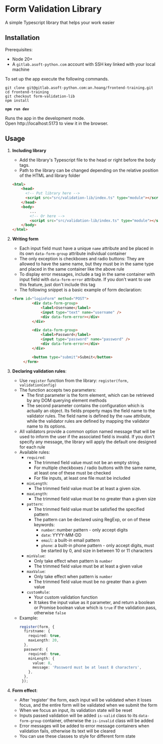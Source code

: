 # Form Validation Library

A simple Typescript library that helps your work easier 

## Installation

Prerequisites:
- Node 20+
- A `gitlab.asoft-python.com` account with SSH key linked with your local machine

To set up the app execute the following commands.

```
git clone git@gitlab.asoft-python.com:an.hoang/frontend-training.git
cd frontend-training
git checkout form-validation-lib
npm install
```


**`npm run dev`**

Runs the app in the development mode.  
Open http://localhost:5173 to view it in the browser.

## Usage
1. **Including library**
    - Add the library's Typescript file to the head or right before the body tags.
    - Path to the library can be changed depending on the relative position of the HTML and library folder

    ```html
    <html>
        <head>
          <!-- Put library here -->
          <script src="src/validation-lib/index.ts" type="module"></script>
        </head>
        <body>
            ...
            <!-- Or here -->
            <script src="src/validation-lib/index.ts" type="module"></script>
        </body>
    </html>
    ```
2. **Writing form**
   - Each input field must have a unique `name` attribute and be placed in its own `data-form-group` attribute individual container
   - The only exception is checkboxes and radio buttons: They are allowed to have the same name, but they must be in the same type and placed in the same container like the above rule
   - To display error messages, include a tag in the same container with input field with `data-form-error` attribute. If you don't want to use this feature, just don't include this tag
   - The following snippet is a basic example of form declaration:
   ```html
   <form id="loginForm" method="POST">
            <div data-form-group>
                <label>Username</label>
                <input type="text" name="username" />
                <div data-form-error></div>
            </div>

            <div data-form-group>
                <label>Password</label>
                <input type="password" name="password" />
                <div data-form-error></div>
            </div>

            <button type="submit">Submit</button>
        </form>
   ```
3. **Declaring validation rules**:
   - Use `register` function from the library: `register(form, validationConfig)` 
   - The function accepts two parameters:
     - The first parameter is the form element, which can be retrieved by any DOM querying element methods 
     - The second parameter contains the configuration which is actually an object. Its fields property maps the field name to the validator rules. The field name is defined by the `name` attribute, while the validator rules are defined by mapping the validator name to its options.
   - All validators provide a common option named message that will be used to inform the user if the associated field is invalid. If you don't specify any message, the library will apply the default one designed for each rule
   - Available rules:
     - `required`:
       - The trimmed field value must not be an empty string.
       - For multiple checkboxes / radio buttons with the same name, at least one of these must be checked
       - For file inputs, at least one file must be included
     - `minLength`:
       - The trimmed field value must be at least a given size.
     - `maxLength`:
       - The trimmed field value must be no greater than a given size
     - `pattern`:
       - The trimmed field value must be satisfied the specified pattern
       - The pattern can be declared using RegExp, or on of these keywords:
         - `number`: number pattern - only accept digits
         - `date`: YYYY-MM-DD 
         - `email`: a built-in email pattern
         - `phone`: a built-in phone pattern - only accept digits, must be started by 0, and size in between 10 or 11 characters
     - `minValue`:
       - Only take effect when pattern is `number`
       - The trimmed field value must be at least a given value
     - `maxValue`:
       - Only take effect when pattern is `number`
       - The trimmed field value must be no greater than a given value
     - `customRule`:
       - Your custom validation function
       - It takes the input value as it parameter, and return a boolean or Promise boolean value which is `true` if the validation pass, otherwise `false` 
   - Example:
     ```typescript
     register(form, {
       firstname: {
         required: true,
         maxLength: 20,
       },
       password: {
         required: true,
         minLength: {
           value: 8,
           message: 'Password must be at least 8 characters',
         },
       },
      });
     ```
4. **Form effect**:
   - After 'register' the form, each input will be validated when it loses focus, and the entire form will be validated when we submit the form
   - When we focus an input, its validation state will be reset
   - Inputs passed validation will be added `is-valid` class to its `data-form-group` container, otherwise the `is-invalid` class will be added
   - Error messages will be added to error message containers when validation fails, otherwise its text will be cleared
   - You can use these classes to style for different form state